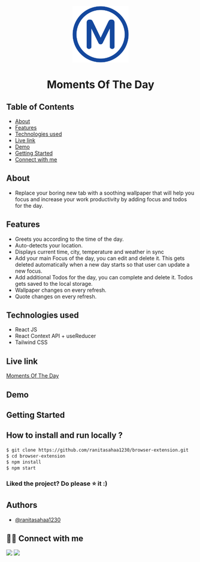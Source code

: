<div align="center">

<img alt="browser logo" src="public/favicon.png" width="150px" height="150px" />

# Moments Of The Day

</div>

## Table of Contents

- [About](#about)
- [Features](#features)
- [Technologies used](#technologies-used)
- [Live link](#live-link)
- [Demo](#demo)
- [Getting Started](#getting-started)
- [Connect with me](#-connect-with-me)

## About 

- Replace your boring new tab with a soothing wallpaper that will help you focus and increase your work productivity by adding focus and todos for the day.

## Features 

- Greets you according to the time of the day.
- Auto-detects your location.
- Displays current time, city, temperature and weather in sync
- Add your main Focus of the day, you can edit and delete it. This gets deleted automatically when a new day starts so that user can update a new focus.
- Add additional Todos for the day, you can complete and delete it. Todos gets saved to the local storage.
- Wallpaper changes on every refresh.
- Quote changes on every refresh.

## Technologies used

- React JS
- React Context API + useReducer
- Tailwind CSS

## Live link 

<!-- - [Firefox store](https://addons.mozilla.org/en-US/firefox/addon/focussive/) -->
[Moments Of The Day](https://moments-of-the-day.netlify.app/)

## Demo 



## Getting Started 

## **How to install and run locally ?**

```
$ git clone https://github.com/ranitasahaa1230/browser-extension.git
$ cd browser-extension
$ npm install
$ npm start
```

### Liked the project? Do please ⭐ it :)

## Authors

- [@ranitasahaa1230](https://github.com/ranitasahaa1230)

## 👩‍💻 Connect with me

<a href="https://twitter.com/Ifullofsunshine"><img src="https://img.shields.io/badge/Twitter-1DA1F2?style=for-the-badge&logo=twitter&logoColor=white"/></a>
<a href="https://www.linkedin.com/in/saharanitaa1230dreamer/"><img src="https://img.shields.io/badge/LinkedIn-0077B5?style=for-the-badge&logo=linkedin&logoColor=white"/></a>